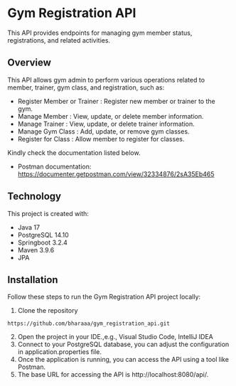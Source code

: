 # Gym Registration API

This API provides endpoints for managing gym member status, registrations, and related activities.

## Overview

This API allows gym admin to perform various operations related to member, trainer, gym class, and registration, such as:
- Register Member or Trainer : Register new member or trainer to the gym.
- Manage Member : View, update, or delete member information.
- Manage Trainer : View, update, or delete trainer information.
- Manage Gym Class : Add, update, or remove gym classes.
- Register for Class : Allow member to register for classes.

Kindly check the documentation listed below.
- Postman documentation: https://documenter.getpostman.com/view/32334876/2sA35Eb465

## Technology
This project is created with:
- Java 17
- PostgreSQL 14.10
- Springboot 3.2.4
- Maven 3.9.6
- JPA

## Installation
Follow these steps to run the Gym Registration API project locally:
1. Clone the repository
```shell
https://github.com/bharaaa/gym_registration_api.git
```
2. Open the project in your IDE.,e.g., Visual Studio Code, IntelliJ IDEA
3. Connect to your PostgreSQL database, you can adjust the configuration in application.properties file.
4. Once the application is running, you can access the API using a tool like Postman.
5. The base URL for accessing the API is http://localhost:8080/api/.